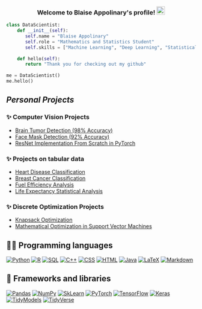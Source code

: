 
<h3 align="center">
  Welcome to Blaise Appolinary's profile!
  <img src="https://media.giphy.com/media/hvRJCLFzcasrR4ia7z/giphy.gif" width="22">
</h3>
 
<!-- Typing SVG by DenverCoder1 - https://github.com/DenverCoder1/readme-typing-svg --> 
<!--p align="center">
  <a href="https://github.com/DenverCoder1/readme-typing-svg"><img src="https://readme-typing-svg.herokuapp.com/?lines=Mathematics%20And%20Statistics%20Student;Let's%20Talk%20Data%20Science;" ></a>
</p -->

```python
class DataScientist:
    def __init__(self):
       self.name = "Blaise Appolinary"
       self.role = "Mathematics and Statistics Student"
       self.skills = ["Machine Learning", "Deep Learning", "Statistical Analysis"]
           
    def hello(self):
       return "Thank you for checking out my github"
           
me = DataScientist()
me.hello()
```


<!-- ### Get to know me better!

- :mortar_board: I'm a third year Mathematics and Statistics Student at the University of British Columbia in Vancouver, Canada.
- :computer: I have extensive experience with Python,R,  Excel and SQL for data Science Analytics.
- I obtained the Google Data Analytics Proffessional Certificate. -->
<!-- :mag: I am currently searching for internship opportunities in Data Science and Analytics. -->
<!-- 💬 Ask me about Machine Learning, soccer or my love for cooking!
- 📫 How to reach me: You can contact me at my email: blaiseappo@gmail.com  -->
<!-- - Check out my Kaggle portfolio here: https://www.kaggle.com/blaiseappolinary/code -->

## *Personal Projects*
### ✨ Computer Vision Projects
- [Brain Tumor Detection (98% Accuracy)](https://github.com/Blaise143/Brain-Tumor-Classification)
- [Face Mask Detection (92% Accuracy)](https://github.com/Blaise143/Face-Mask-Image-Classification)
- [ResNet Implementation From Scratch in PyTorch](https://github.com/Blaise143/ResNet-Emplementation)

### ✨ Projects on tabular data
- [Heart Disease Classification](https://github.com/Blaise143/Heart-Disease-Classification)
- [Breast Cancer Classification](https://github.com/Blaise143/Breast-Cancer-Classification)
- [Fuel Efficiency Analysis](https://github.com/Blaise143/Fuel-Efficiency-Analysis)
- [Life Expectancy Statistical Analysis](https://github.com/Blaise143/Life-Expectancy-Prediction)

<!-- ##🛠️ My favorite tools -->

### ✨ Discrete Optimization Projects
- [Knapsack Optimization](https://github.com/Blaise143/Knapsack-Optimization)
- [Mathematical Optimization in Support Vector Machines](https://nbviewer.org/github/Blaise143/Mathematical-Programming-in-Support-Vector-Machines/blob/master/Main.ipynb)

## 👨‍💻 Programming languages
<p>
    <a href="#"><img alt="Python" src="https://img.shields.io/badge/Python-14354C.svg?logo=python&logoColor=white"></a>
    <a href="#"><img alt="R" src="https://img.shields.io/badge/R-276DC3.svg?logo=r&logoColor=white"></a>
    <a href="#"><img alt="SQL" src="https://custom-icon-badges.herokuapp.com/badge/SQL-025E8C.svg?logo=database&logoColor=white"></a>
    <a href="#"><img alt="C++" src="https://custom-icon-badges.herokuapp.com/badge/C++-9C033A.svg?logo=cpp2&logoColor=white"></a>
    <a href="#"><img alt="CSS" src="https://img.shields.io/badge/CSS-1572B6.svg?logo=css3&logoColor=white"></a>
    <a href="#"><img alt="HTML" src="https://img.shields.io/badge/HTML-E34F26.svg?logo=html5&logoColor=white"></a>
    <a href="#"><img alt="Java" src="https://img.shields.io/badge/Java-007396.svg?logo=java&logoColor=white"></a>
    <a href="#"><img alt="LaTeX" src="https://img.shields.io/badge/LaTeX-008080.svg?logo=LaTeX&logoColor=white"></a>
    <a href="#"><img alt="Markdown" src="https://img.shields.io/badge/Markdown-000000.svg?logo=markdown&logoColor=white"></a>
</p>

## 🧰 Frameworks and libraries
<!--    <a href="#"><img alt="Pytorch" src="https://img.shields.io/badge/Pytorch-Python-%3Cgreen%3E"></a> -->
<p>
    <a href="#"><img alt="Pandas" src="https://img.shields.io/badge/Pandas-150458.svg?logo=pandas&logoColor=white"></a>
    <a href="#"><img alt="NumPy" src="https://img.shields.io/badge/Numpy-013243.svg?logo=numpy&logoColor=white"></a>
    <a href="#"><img alt="SkLearn" src="https://img.shields.io/badge/Scikit--Learn-%23FF6F00.svg?logo=scikit-learn&logoColor=white)"></a>
    <a href="#"><img alt="PyTorch" src="https://img.shields.io/badge/PyTorch-%23FF6F00.svg?logo=PyTorch&logoColor=white"></a>
    <a href="#"><img alt="TensorFlow" src="https://img.shields.io/badge/TensorFlow-%23FF6F00.svg?logo=TensorFlow&logoColor=white"></a>
    <a href="#"><img alt="Keras" src="https://img.shields.io/badge/Keras-%23D00000.svg?logo=Keras&logoColor=white"</a>
    <a href="#"><img alt="TidyModels" src="https://img.shields.io/badge/TidyModels-R-%3Cgreen%3E"></a>
    <a href="#"><img alt="TidyVerse" src="https://img.shields.io/badge/TidyVerse-R-%3Cgreen%3E"></a>
</p>


<!-- ## 📊 Github stats

<!-- https://github.com/Blaise143/github-readme-stats -->
<!-- <p> 
<!--  <summary>💻 GitHub Profile Stats
  <br/>
    <a href="#"><img alt="Blaise Appolinary's Github Stats" src="https://denvercoder1-github-readme-stats.vercel.app/api/?username=Blaise143&show_icons=true&count_private=true&theme=react&hide_border=true&bg_color=1F222E&title_color=F85D7F&icon_color=F8D866&hide=contribs,prs,issues" height="192px"/></a>
  <!--a href="#"><img alt="Blaise Appolinary's Top Languages" src="https://github-readme-stats.vercel.app/api/top-langs/?username=Blaise143&langs_count=8&layout=compact&theme=react&hide_border=true&bg_color=1F222E&title_color=F85D7F&icon_color=F8D866" height="192px"/></a>
  <br/>
  <b>Note:</b> Top languages is only a metric of the languages my public code consists of and doesn't reflect experience or skill level.
  </summary -->
</p>


